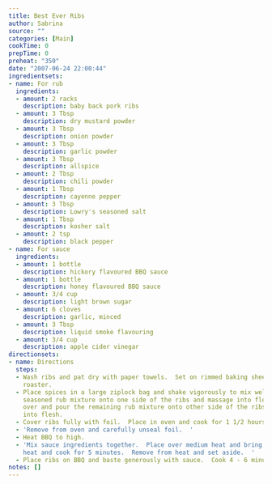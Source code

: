 ```yaml
---
title: Best Ever Ribs
author: Sabrina
source: ""
categories: [Main]
cookTime: 0
prepTime: 0
preheat: "350"
date: "2007-06-24 22:00:44"
ingredientsets:
- name: For rub
  ingredients:
  - amount: 2 racks
    description: baby back pork ribs
  - amount: 3 Tbsp
    description: dry mustard powder
  - amount: 3 Tbsp
    description: onion powder
  - amount: 3 Tbsp
    description: garlic powder
  - amount: 3 Tbsp
    description: allspice
  - amount: 2 Tbsp
    description: chili powder
  - amount: 1 Tbsp
    description: cayenne pepper
  - amount: 3 Tbsp
    description: Lowry's seasoned salt
  - amount: 1 Tbsp
    description: kosher salt
  - amount: 2 tsp
    description: black pepper
- name: For sauce
  ingredients:
  - amount: 1 bottle
    description: hickory flavoured BBQ sauce
  - amount: 1 bottle
    description: honey flavoured BBQ sauce
  - amount: 3/4 cup
    description: light brown sugar
  - amount: 6 cloves
    description: garlic, minced
  - amount: 3 Tbsp
    description: liquid smoke flavouring
  - amount: 3/4 cup
    description: apple cider vinegar
directionsets:
- name: Directions
  steps:
  - Wash ribs and pat dry with paper towels.  Set on rimmed baking sheet or in a large
    roaster.
  - Place spices in a large ziplock bag and shake vigorously to mix well.  Pour half
    seasoned rub mixture onto one side of the ribs and massage into flesh.  turn ribs
    over and pour the remaining rub mixture onto other side of the ribs and massage
    into flesh.
  - Cover ribs fully with foil.  Place in oven and cook for 1 1/2 hours.
  - 'Remove from oven and carefully unseal foil.  '
  - Heat BBQ to high.
  - 'Mix sauce ingredients together.  Place over medium heat and bring to a boil.  Lower
    heat and cook for 5 minutes.  Remove from heat and set aside.  '
  - Place ribs on BBQ and baste generously with sauce.  Cook 4 - 6 minutes a side.
notes: []
---
```


